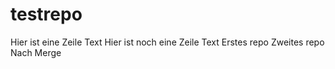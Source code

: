 # testrepo
Hier ist eine Zeile Text
Hier ist noch eine Zeile Text
Erstes repo
Zweites repo
Nach Merge